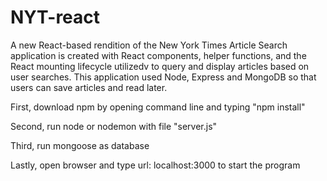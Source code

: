 # NYT-react

A new React-based rendition of the New York Times Article Search application is created with React components, helper functions, and the React mounting lifecycle utilizedv to query and display articles based on user searches. This application used Node, Express and MongoDB so that users can save articles and read later.

First, download npm by opening command line and typing "npm install"

Second, run node or nodemon with file "server.js"

Third, run mongoose as database

Lastly, open browser and type url: localhost:3000 to start the program